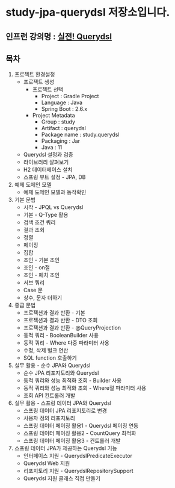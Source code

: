 # study-jpa-querydsl 저장소입니다.

## 인프런 강의명 : [실전! Querydsl](https://www.inflearn.com/course/Querydsl-%EC%8B%A4%EC%A0%84)

## 목차
1. 프로젝트 환경설정
    - 프로젝트 생성
        - 프로젝트 선택
            - Project : Gradle Project
            - Language : Java
            - Spring Boot : 2.6.x
        - Project Metadata
            - Group : study
            - Artifact : querydsl
            - Package name : study.querydsl
            - Packaging : Jar
            - Java : 11
     - Querydsl 설정과 검증
    - 라이브러리 살펴보기
    - H2 데이터베이스 설치
    - 스프링 부트 설정 - JPA, DB
2. 예제 도메인 모델
    - 예제 도메인 모델과 동작확인
3. 기본 문법
    - 시작 - JPQL vs Querydsl
    - 기본 - Q-Type 활용
    - 검색 조건 쿼리
    - 결과 조회
    - 정렬
    - 페이징
    - 집합
    - 조인 - 기본 조인
    - 조인 - on절
    - 조인 - 페치 조인
    - 서브 쿼리
    - Case 문
    - 상수, 문자 더하기
4. 중급 문법
    - 프로젝션과 결과 반환 - 기본
    - 프로젝션과 결과 반환 - DTO 조회
    - 프로젝션과 결과 반환 - @QueryProjection
    - 동적 쿼리 - BooleanBuilder 사용
    - 동적 쿼리 - Where 다중 파라미터 사용
    - 수정, 삭제 벌크 연산
    - SQL function 호출하기
5. 실무 활용 - 순수 JPA와 Querydsl
    - 순수 JPA 리포지토리와 Querydsl
    - 동적 쿼리와 성능 최적화 조회 - Builder 사용
    - 동적 쿼리와 성능 최적화 조회 - Where절 파라미터 사용
    - 조회 API 컨트롤러 개발
6. 실무 활용 - 스프링 데이터 JPA와 Querydsl
    - 스프링 데이터 JPA 리포지토리로 변경
    - 사용자 정의 리포지토리
    - 스프링 데이터 페이징 활용1 - Querydsl 페이징 연동
    - 스프링 데이터 페이징 활용2 - CountQuery 최적화
    - 스프링 데이터 페이징 활용3 - 컨트롤러 개발
7. 스프링 데이터 JPA가 제공하는 Querydsl 기능
    - 인터페이스 지원 - QuerydslPredicateExecutor
    - Querydsl Web 지원
    - 리포지토리 지원 - QuerydslRepositorySupport
    - Querydsl 지원 클래스 직접 만들기
